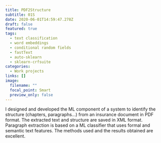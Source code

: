 ```yaml
---
title: PDF2Structure
subtitle: 01S
date: 2020-06-01T14:59:47.278Z
draft: false
featured: true
tags:
  - text classification
  - word embeddings
  - conditional random fields
  - fastText
  - auto-sklearn
  - sklearn-crfsuite
categories:
  - Work projects
links: []
image:
  filename: ""
  focal_point: Smart
  preview_only: false
---
```

I designed and developed the ML component of a system to identify the structure (chapters, paragraphs...) from an insurance document in PDF format. The extracted text and structure are saved in XML format. Paragraph extraction is based on a ML classifier that uses formal and semantic text features. The methods used and the results obtained are excellent.